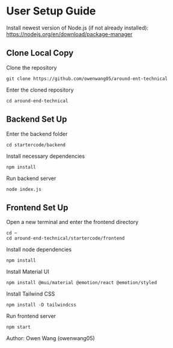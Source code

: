 # User Setup Guide 
Install newest version of Node.js (if not already installed): <https://nodejs.org/en/download/package-manager>

## Clone Local Copy 
Clone the repository
```
git clone https://github.com/owenwang05/around-ent-technical
```
Enter the cloned repository 
```
cd around-end-technical
```

## Backend Set Up 
Enter the backend folder 
```
cd startercode/backend
```
Install necessary dependencies 
```
npm install
```
Run backend server
```
node index.js
```

## Frontend Set Up 
Open a new terminal and enter the frontend directory 
```
cd ~
cd around-end-technical/startercode/frontend
```
Install node dependencies 
```
npm install
```
Install Material UI
```
npm install @mui/material @emotion/react @emotion/styled
```
Install Tailwind CSS
```
npm install -D tailwindcss
```
Run frontend server
```
npm start
```

Author: Owen Wang (owenwang05)
